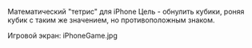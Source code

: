 Математический "тетрис" для iPhone
Цель - обнулить кубики, роняя кубик с таким же значением, но противоположным знаком.

Игровой экран: iPhoneGame.jpg
